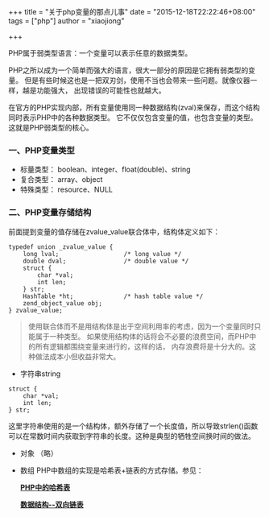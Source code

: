 +++
title = "关于php变量的那点儿事"
date = "2015-12-18T22:22:46+08:00"
tags = ["php"]
author = "xiaojiong"

+++


PHP属于弱类型语言：一个变量可以表示任意的数据类型。

PHP之所以成为一个简单而强大的语言，很大一部分的原因是它拥有弱类型的变量。 但是有些时候这也是一把双刃剑，使用不当也会带来一些问题。就像仪器一样，越是功能强大， 出现错误的可能性也就越大。

在官方的PHP实现内部，所有变量使用同一种数据结构(zval)来保存，而这个结构同时表示PHP中的各种数据类型。 它不仅仅包含变量的值，也包含变量的类型。这就是PHP弱类型的核心。
### 一、PHP变量类型

 - 标量类型： boolean、integer、float(double)、string
 - 复合类型： array、object
 - 特殊类型： resource、NULL

### 二、PHP变量存储结构
前面提到变量的值存储在zvalue_value联合体中，结构体定义如下：
```
typedef union _zvalue_value {
    long lval;                  /* long value */
    double dval;                /* double value */
    struct {
        char *val;
        int len;
    } str;
    HashTable *ht;              /* hash table value */
    zend_object_value obj;
} zvalue_value;
```

> 使用联合体而不是用结构体是出于空间利用率的考虑，因为一个变量同时只能属于一种类型。 如果使用结构体的话将会不必要的浪费空间，而PHP中的所有逻辑都围绕变量来进行的，这样的话， 内存浪费将是十分大的。这种做法成本小但收益非常大。

 - 字符串string

```
struct {
    char *val;
    int len;
} str;
```
这里字符串使用的是一个结构体，额外存储了一个长度值，所以导致strlen()函数可以在常数时间内获取到字符串的长度。这种是典型的牺牲空间换时间的做法。

 - 对象
 （略）
 - 数组
 PHP中数组的实现是哈希表+链表的方式存储。参见：

	**[PHP中的哈希表](http://www.xiaojiong.net/2015/12/12/PHP%E4%B8%AD%E7%9A%84%E5%93%88%E5%B8%8C%E8%A1%A8%EF%BC%88HashTable%EF%BC%89/)**
	
	**[数据结构--双向链表](http://www.xiaojiong.net/2015/12/07/%E6%95%B0%E6%8D%AE%E7%BB%93%E6%9E%84%EF%BC%8D%EF%BC%8D%E5%8F%8C%E5%90%91%E9%93%BE%E8%A1%A8/)**
